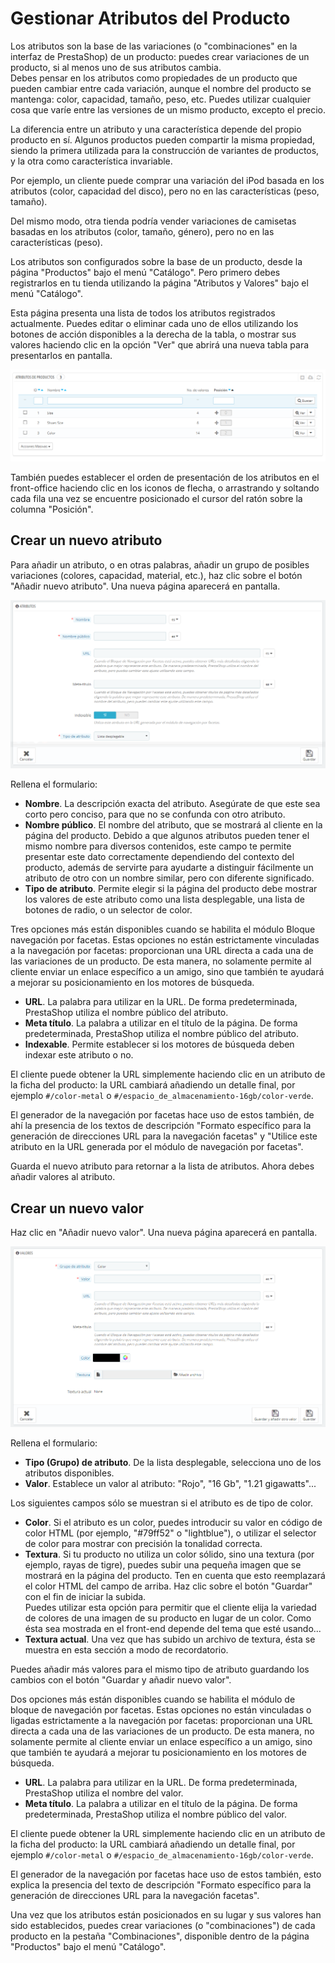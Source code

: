 # Gestionar Atributos del Producto

Los atributos son la base de las variaciones (o "combinaciones" en la interfaz de PrestaShop) de un producto: puedes crear variaciones de un producto, si al menos uno de sus atributos cambia.\
Debes pensar en los atributos como propiedades de un producto que pueden cambiar entre cada variación, aunque el nombre del producto se mantenga: color, capacidad, tamaño, peso, etc. Puedes utilizar cualquier cosa que varíe entre las versiones de un mismo producto, excepto el precio.

La diferencia entre un atributo y una característica depende del propio producto en sí. Algunos productos pueden compartir la misma propiedad, siendo la primera utilizada para la construcción de variantes de productos, y la otra como característica invariable.

Por ejemplo, un cliente puede comprar una variación del iPod basada en los atributos (color, capacidad del disco), pero no en las características (peso, tamaño).

Del mismo modo, otra tienda podría vender variaciones de camisetas basadas en los atributos (color, tamaño, género), pero no en las características (peso).

Los atributos son configurados sobre la base de un producto, desde la página "Productos" bajo el menú "Catálogo". Pero primero debes registrarlos en tu tienda utilizando la página "Atributos y Valores" bajo el menú "Catálogo".

Esta página presenta una lista de todos los atributos registrados actualmente. Puedes editar o eliminar cada uno de ellos utilizando los botones de acción disponibles a la derecha de la tabla, o mostrar sus valores haciendo clic en la opción "Ver" que abrirá una nueva tabla para presentarlos en pantalla.

![](../../../.gitbook/assets/30244935.png)

También puedes establecer el orden de presentación de los atributos en el front-office haciendo clic en los iconos de flecha, o arrastrando y soltando cada fila una vez se encuentre posicionado el cursor del ratón sobre la columna "Posición".

## Crear un nuevo atributo <a href="#gestionaratributosdelproducto-crearunnuevoatributo" id="gestionaratributosdelproducto-crearunnuevoatributo"></a>

Para añadir un atributo, o en otras palabras, añadir un grupo de posibles variaciones (colores, capacidad, material, etc.), haz clic sobre el botón "Añadir nuevo atributo". Una nueva página aparecerá en pantalla.

![](../../../.gitbook/assets/54268221.png)

Rellena el formulario:

* **Nombre**. La descripción exacta del atributo. Asegúrate de que este sea corto pero conciso, para que no se confunda con otro atributo.
* **Nombre público**. El nombre del atributo, que se mostrará al cliente en la página del producto. Debido a que algunos atributos pueden tener el mismo nombre para diversos contenidos, este campo te permite presentar este dato correctamente dependiendo del contexto del producto, además de servirte para ayudarte a distinguir fácilmente un atributo de otro con un nombre similar, pero con diferente significado.
* **Tipo de atributo**. Permite elegir si la página del producto debe mostrar los valores de este atributo como una lista desplegable, una lista de botones de radio, o un selector de color.

Tres opciones más están disponibles cuando se habilita el módulo Bloque navegación por facetas. Estas opciones no están estrictamente vinculadas a la navegación por facetas: proporcionan una URL directa a cada una de las variaciones de un producto. De esta manera, no solamente permite al cliente enviar un enlace específico a un amigo, sino que también te ayudará a mejorar su posicionamiento en los motores de búsqueda.

* **URL**. La palabra para utilizar en la URL. De forma predeterminada, PrestaShop utiliza el nombre público del atributo.
* **Meta título**. La palabra a utilizar en el título de la página. De forma predeterminada, PrestaShop utiliza el nombre público del atributo.
* **Indexable**. Permite establecer si  los motores de búsqueda deben indexar este atributo o no.

El cliente puede obtener la URL simplemente haciendo clic en un atributo de la ficha del producto: la URL cambiará añadiendo un detalle final, por ejemplo `#/color-metal` o `#/espacio_de_almacenamiento-16gb/color-verde`.

El generador de la navegación por facetas hace uso de estos también, de ahí la presencia de los textos de descripción "Formato específico para la generación de direcciones URL para la navegación facetas" y "Utilice este atributo en la URL generada por el módulo de navegación por facetas".

Guarda el nuevo atributo para retornar a la lista de atributos. Ahora debes añadir valores al atributo.

## Crear un nuevo valor <a href="#gestionaratributosdelproducto-crearunnuevovalor" id="gestionaratributosdelproducto-crearunnuevovalor"></a>

Haz clic en "Añadir nuevo valor". Una nueva página aparecerá en pantalla.

![](../../../.gitbook/assets/54268223.png)

Rellena el formulario:

* **Tipo (Grupo) de atributo**. De la lista desplegable, selecciona uno de los atributos disponibles.
* **Valor**. Establece un valor al atributo: "Rojo", "16 Gb", "1.21 gigawatts"...

Los siguientes campos sólo se muestran si el atributo es de tipo de color.

* **Color**. Si el atributo es un color, puedes introducir su valor en código de color HTML (por ejemplo, "#79ff52" o "lightblue"), o utilizar el selector de color para mostrar con precisión la tonalidad correcta.
* **Textura**. Si tu producto no utiliza un color sólido, sino una textura  (por ejemplo, rayas de tigre), puedes subir una pequeña imagen que se mostrará en la página del producto. Ten en cuenta que esto reemplazará el color HTML del campo de arriba. Haz clic sobre el botón "Guardar" con el fin de iniciar la subida.\
  Puedes utilizar esta opción para permitir que el cliente elija la variedad de colores de una imagen de su producto en lugar de un color. Como ésta sea mostrada en el front-end depende del tema que esté usando...
* **Textura actual**. Una vez que has subido un archivo de textura, ésta se muestra en esta sección a modo de recordatorio.

Puedes añadir más valores para el mismo tipo de atributo guardando los cambios con el botón "Guardar y añadir nuevo valor".

Dos opciones más están disponibles cuando se habilita el módulo de bloque de navegación por facetas. Estas opciones no están vinculadas o ligadas estrictamente a la navegación por facetas: proporcionan una URL directa a cada una de las variaciones de un producto. De esta manera, no solamente permite al cliente enviar un enlace específico a un amigo, sino que también te ayudará a mejorar tu posicionamiento en los motores de búsqueda.

* **URL**. La palabra para utilizar en la URL. De forma predeterminada, PrestaShop utiliza el nombre del valor.
* **Meta título**. La palabra a utilizar en el título de la página. De forma predeterminada, PrestaShop utiliza el nombre público del valor.

El cliente puede obtener la URL simplemente haciendo clic en un atributo de la ficha del producto: la URL cambiará añadiendo un detalle final, por ejemplo `#/color-metal` o `#/espacio_de_almacenamiento-16gb/color-verde`.

El generador de la navegación por facetas hace uso de estos también, esto explica la presencia del texto de descripción "Formato específico para la generación de direcciones URL para la navegación facetas".

Una vez que los atributos están posicionados en su lugar y sus valores han sido establecidos, puedes crear variaciones (o "combinaciones") de cada producto en la pestaña "Combinaciones", disponible dentro de la página "Productos" bajo el menú "Catálogo".
